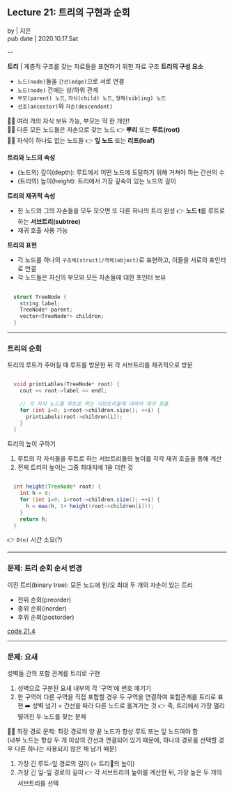 ## Lecture 21: 트리의 구현과 순회
by | 지은  
pub date | 2020.10.17.Sat

--

**트리** | 계층적 구조를 갖는 자료들을 표현하기 위한 자료 구조
**트리의 구성 요소**
- `노드(node)`들을 `간선(edge)`으로 서로 연결
- `노드(node)` 간에는 상/하위 관계 
- `부모(parent) 노드`, `자식(child) 노드`, `형제(sibling) 노드`
- `선조(ancestor)`와 `자손(descendant)`

👨‍🏫 여러 개의 자식 보유 가능, 부모는 딱 한 개만!  
👨‍🏫 다른 모든 노드들은 자손으로 갖는 노드 👉 **뿌리** 또는 **루트(root)**  
👨‍🏫 자식이 하나도 없는 노드들 👉 **잎 노드** 또는 **리프(leaf)**  

**트리와 노드의 속성**
- (노드의) 깊이(depth): 루트에서 어떤 노드에 도달하기 위해 거쳐야 하는 간선의 수
- (트리의) 높이(height): 트리에서 가장 깊숙이 있는 노드의 깊이

**트리의 재귀적 속성**
- 한 노드와 그의 자손들을 모두 모으면 또 다른 하나의 트리 완성
👉 **노드 t**를 루트로 하는 **서브트리(subtree)**
- 재귀 호출 사용 가능

**트리의 표현**
- 각 노드를 하나의 `구조체(struct)/객체(object)`로 표현하고, 이들을 서로의 포인터로 연결
- 각 노드들은 자신의 부모와 모든 자손들에 대한 포인터 보유 

```c++
  
  struct TreeNode {
    string label;
    TreeNode* parent;
    vector<TreeNode*> children;
  }

```

---

### 트리의 순회
트리의 루트가 주어질 때 루트를 방문한 뒤 각 서브트리를 재귀적으로 방문

```c++

  void printLables(TreeNode* root) {
    cout << root->label << endl;
    
    // 각 자식 노드를 루트로 하는 서브트리들에 대하여 재귀 호출
    for (int i=0; i<root->children.size(); ++i) {
      printLabels(root->children[i]);
    }
  }

```

트리의 높이 구하기
1. 루트의 각 자식들을 루트로 하는 서브트리들의 높이를 각각 재귀 호출을 통해 계산
2. 전체 트리의 높이는 그중 최대치에 1을 더한 것

```java

  int height(TreeNode* root) {
    int h = 0;
    for (int i=0; i<root->children.size(); ++i) {
      h = max(h, 1+ height(root->children[i]));
    }
    return h;
  }

```

👉 `O(n)` 시간 소요(?)

---

### 문제: 트리 순회 순서 변경 
이진 트리(binary tree): 모든 노드에 왼/오 최대 두 개의 자손이 있는 트리
- 전위 순회(preorder)
- 중위 순회(inorder)
- 후위 순회(postorder)

[code 21.4](https://github.com/snulion-study/algorithm-int/blob/jieun/jieun/lec_21-22/21-4/21-4.cpp)  

---

### 문제: 요새
성벽들 간의 포함 관계를 트리로 구현
1. 성벽으로 구분된 요새 내부의 각 '구역'에 번호 매기기
2. 한 구역이 다른 구역을 직접 포함할 경우 두 구역을 연결하여 포함관계를 트리로 표현
➡️ 성벽 넘기 = 간선을 따라 다른 노드로 옮겨가는 것
👉 즉, 트리에서 가장 멀리 떨어진 두 노드를 찾는 문제

👨‍🏫 최장 경로 문제: 최장 경로의 양 끝 노드가 항상 루트 또는 잎 노드여야 함   
(내부 노드는 항상 두 개 이상의 간선과 연결되어 있기 때문에, 하나의 경로를 선택할 경우 다른 하나는 사용되지 않은 채 남기 때문)

1. 가장 긴 루트-잎 경로의 길이 (= 트리🌴의 높이) 
2. 가장 긴 잎-잎 경로의 길이 👉 각 서브트리의 높이를 계산한 뒤, 가장 높은 두 개의 서브트리를 선택 

